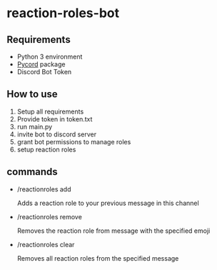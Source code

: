 # reaction-roles-bot
 
## Requirements
- Python 3 environment
- [Pycord](https://pypi.org/project/py-cord/) package
- Discord Bot Token

## How to use
1. Setup all requirements
2. Provide token in token.txt
3. run main.py
4. invite bot to discord server
5. grant bot permissions to manage roles
6. setup reaction roles

## commands 

- /reactionroles add <emoji> <role>

    Adds a reaction role to your previous message in this channel

- /reactionroles remove <message id> <emoji>

    Removes the reaction role from message with the specified emoji

- /reactionroles clear <message id>

    Removes all reaction roles from the specified message